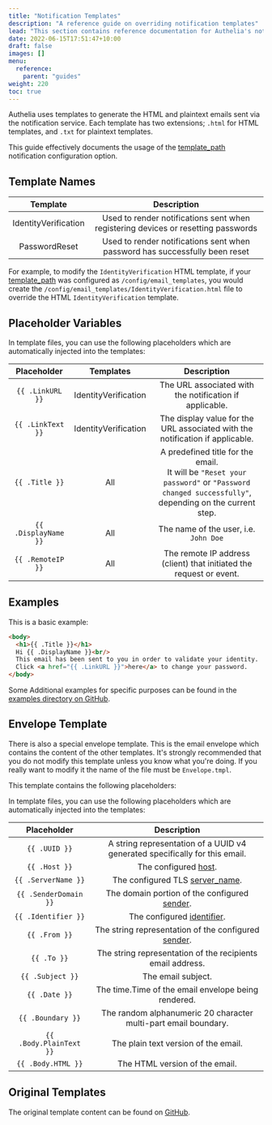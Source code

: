 ```yaml
---
title: "Notification Templates"
description: "A reference guide on overriding notification templates"
lead: "This section contains reference documentation for Authelia's notification templates."
date: 2022-06-15T17:51:47+10:00
draft: false
images: []
menu:
  reference:
    parent: "guides"
weight: 220
toc: true
---
```


Authelia uses templates to generate the HTML and plaintext emails sent via the notification service. Each template has
two extensions; `.html` for HTML templates, and `.txt` for plaintext templates.

This guide effectively documents the usage of the
[template_path](../../configuration/notifications/introduction.md#template_path) notification configuration option.

## Template Names

|       Template       |                                    Description                                    |
|:--------------------:|:---------------------------------------------------------------------------------:|
| IdentityVerification | Used to render notifications sent when registering devices or resetting passwords |
|    PasswordReset     |    Used to render notifications sent when password has successfully been reset    |

For example, to modify the `IdentityVerification` HTML template, if your
[template_path](../../configuration/notifications/introduction.md#template_path) was configured as
`/config/email_templates`, you would create the `/config/email_templates/IdentityVerification.html` file to override the
HTML `IdentityVerification` template.

## Placeholder Variables

In template files, you can use the following placeholders which are automatically injected into the templates:

|     Placeholder      |      Templates       |                                                                  Description                                                                   |
|:--------------------:|:--------------------:|:----------------------------------------------------------------------------------------------------------------------------------------------:|
|   `{{ .LinkURL }}`   | IdentityVerification |                                            The URL associated with the notification if applicable.                                             |
|  `{{ .LinkText }}`   | IdentityVerification |                                 The display value for the URL associated with the notification if applicable.                                  |
|    `{{ .Title }}`    |         All          | A predefined title for the email. <br> It will be `"Reset your password"` or `"Password changed successfully"`, depending on the current step. |
| `{{ .DisplayName }}` |         All          |                                                     The name of the user, i.e. `John Doe`                                                      |
|  `{{ .RemoteIP }}`   |         All          |                                      The remote IP address (client) that initiated the request or event.                                       |

## Examples

This is a basic example:

```html
<body>
  <h1>{{ .Title }}</h1>
  Hi {{ .DisplayName }}<br/>
  This email has been sent to you in order to validate your identity.
  Click <a href="{{ .LinkURL }}">here</a> to change your password.
</body>
```

Some Additional examples for specific purposes can be found in the
[examples directory on GitHub](https://github.com/authelia/authelia/tree/master/examples/templates/notifications).

## Envelope Template

There is also a special envelope template. This is the email envelope which contains the content of the other templates.
It's strongly recommended that you do not modify this template unless you know what you're doing. If you really want to
modify it the name of the file must be `Envelope.tmpl`.

This template contains the following placeholders:

In template files, you can use the following placeholders which are automatically injected into the templates:

|       Placeholder       |                                 Description                                 |
|:-----------------------:|:---------------------------------------------------------------------------:|
|      `{{ .UUID }}`      | A string representation of a UUID v4 generated specifically for this email. |
|      `{{ .Host }}`      |                           The configured [host].                            |
|   `{{ .ServerName }}`   |                      The configured TLS [server_name].                      |
|  `{{ .SenderDomain }}`  |               The domain portion of the configured [sender].                |
|   `{{ .Identifier }}`   |                        The configured [identifier].                         |
|      `{{ .From }}`      |            The string representation of the configured [sender].            |
|       `{{ .To }}`       |         The string representation of the recipients email address.          |
|    `{{ .Subject }}`     |                             The email subject.                              |
|      `{{ .Date }}`      |             The time.Time of the email envelope being rendered.             |
|    `{{ .Boundary }}`    |       The random alphanumeric 20 character multi-part email boundary.       |
| `{{ .Body.PlainText }}` |                    The plain text version of the email.                     |
|   `{{ .Body.HTML }}`    |                       The HTML version of the email.                        |

## Original Templates

The original template content can be found on
[GitHub](https://github.com/authelia/authelia/tree/master/internal/templates/src/notification).

[host]: ../../configuration/notifications/smtp.md#host
[server_name]: ../../configuration/notifications/smtp.md#tls
[sender]: ../../configuration/notifications/smtp.md#sender
[identifier]: ../../configuration/notifications/smtp.md#identifier

